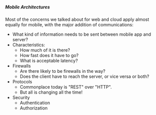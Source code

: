 
##### Mobile Architectures
Most of the concerns we talked about for web and cloud apply almost equally for mobile, with the major addition of communications:

* What kind of information needs to be sent between mobile app and server?
* Characteristics:
	* How much of it is there? 
	* How fast does it have to go? 
	* What is acceptable latency?
* Firewalls
	* Are there likely to be firewalls in the way?
	* Does the client have to reach the server, or vice versa or both?
* Protocols
	* Commonplace today is "REST" over "HTTP". 
	* But all is changing all the time!
* Security
	* Authentication
	* Authorization

